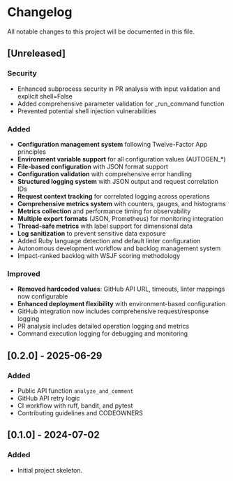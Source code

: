 # Changelog

All notable changes to this project will be documented in this file.

## [Unreleased]
### Security
- Enhanced subprocess security in PR analysis with input validation and explicit shell=False
- Added comprehensive parameter validation for _run_command function
- Prevented potential shell injection vulnerabilities

### Added  
- **Configuration management system** following Twelve-Factor App principles
- **Environment variable support** for all configuration values (AUTOGEN_*)
- **File-based configuration** with JSON format support  
- **Configuration validation** with comprehensive error handling
- **Structured logging system** with JSON output and request correlation IDs
- **Request context tracking** for correlated logging across operations
- **Comprehensive metrics system** with counters, gauges, and histograms
- **Metrics collection** and performance timing for observability
- **Multiple export formats** (JSON, Prometheus) for monitoring integration
- **Thread-safe metrics** with label support for dimensional data
- **Log sanitization** to prevent sensitive data exposure
- Added Ruby language detection and default linter configuration
- Autonomous development workflow and backlog management system
- Impact-ranked backlog with WSJF scoring methodology

### Improved
- **Removed hardcoded values**: GitHub API URL, timeouts, linter mappings now configurable
- **Enhanced deployment flexibility** with environment-based configuration
- GitHub integration now includes comprehensive request/response logging
- PR analysis includes detailed operation logging and metrics
- Command execution logging for debugging and monitoring

## [0.2.0] - 2025-06-29
### Added
- Public API function `analyze_and_comment`
- GitHub API retry logic
- CI workflow with ruff, bandit, and pytest
- Contributing guidelines and CODEOWNERS

## [0.1.0] - 2024-07-02
### Added
- Initial project skeleton.
